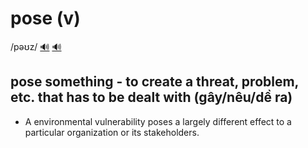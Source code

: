 # pose (v)

/pəʊz/ [🔊](https://www.oxfordlearnersdictionaries.com/media/english/uk_pron/p/pos/pose_/pose__gb_2.mp3) [🔊](https://www.oxfordlearnersdictionaries.com/media/english/us_pron/p/pos/pose_/pose__us_1.mp3)

## pose something - to create a threat, problem, etc. that has to be dealt with (gây/nêu/dề ra)

- A environmental vulnerability poses a largely different effect to a particular organization or its stakeholders.
